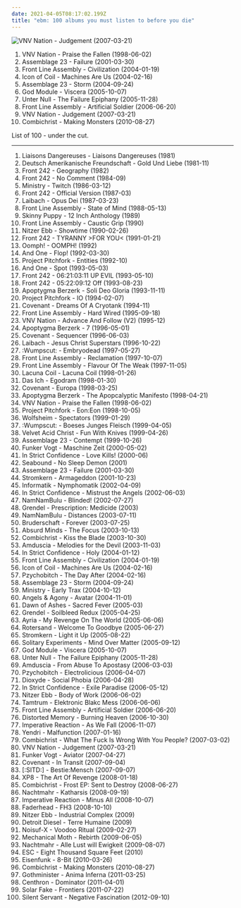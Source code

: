 ```yaml
---
date: 2021-04-05T08:17:02.199Z
title: "ebm: 100 albums you must listen to before you die"
---
```

![VNV Nation - Judgement (2007-03-21)](https://img.discogs.com/1Xvmw4uhXP_TICRaU2XJV_CQ86c=/fit-in/600x546/filters:strip_icc():format(jpeg):mode_rgb():quality(90)/discogs-images/R-946187-1611235318-9051.jpeg.jpg "VNV Nation - Judgement (2007-03-21)")
<ol class="albums">
<li data-cover="https://img.discogs.com/k3pu6bHzd1S9ZybASPpAEA-UUX0=/fit-in/600x600/filters:strip_icc():format(jpeg):mode_rgb():quality(90)/discogs-images/R-10624-1174834437.jpeg.jpg" data-tags="ebm, futurepop" role="button">VNV Nation - Praise the Fallen (1998-06-02)</li>
<li data-cover="http://coverartarchive.org/release/090a0fb7-dfb3-436a-a407-e7c098a16144/3240794986-500.jpg" data-tags="ebm, futurepop, metropolis" role="button">Assemblage 23 - Failure (2001-03-30)</li>
<li data-cover="https://img.discogs.com/SzLw8Kdw5wQSy6aFcThC8EZh55o=/fit-in/600x600/filters:strip_icc():format(jpeg):mode_rgb():quality(90)/discogs-images/R-240746-1463420871-7364.jpeg.jpg" data-tags="ebm" role="button">Front Line Assembly - Civilization (2004-01-19)</li>
<li data-cover="https://img.discogs.com/yeGKUyKmH3cn79LY3qAplv6uXZE=/fit-in/479x466/filters:strip_icc():format(jpeg):mode_rgb():quality(90)/discogs-images/R-253750-1171277081.jpeg.jpg" data-tags="ebm" role="button">Icon of Coil - Machines Are Us (2004-02-16)</li>
<li data-cover="https://img.discogs.com/cfc9e7fd50d7c9c08931869b95f6849a01d0635d/images/spacer.gif" data-tags="ebm, futurepop" role="button">Assemblage 23 - Storm (2004-09-24)</li>
<li data-cover="https://img.discogs.com/HQkL9UB2mhjc9vVX_EbC6K4D7j4=/fit-in/600x535/filters:strip_icc():format(jpeg):mode_rgb():quality(90)/discogs-images/R-544661-1590431253-9618.jpeg.jpg" data-tags="ebm, dark electro" role="button">God Module - Viscera (2005-10-07)</li>
<li data-cover="http://coverartarchive.org/release/b36ae268-7613-484a-861e-742a6abc2b54/7991788886-500.jpg" data-tags="ebm" role="button">Unter Null - The Failure Epiphany (2005-11-28)</li>
<li data-cover="http://coverartarchive.org/release/b4e9cde8-78d8-4390-a5bb-8025feb93807/6069833114-500.jpg" data-tags="ebm, industrial" role="button">Front Line Assembly - Artificial Soldier (2006-06-20)</li>
<li data-cover="https://img.discogs.com/1Xvmw4uhXP_TICRaU2XJV_CQ86c=/fit-in/600x546/filters:strip_icc():format(jpeg):mode_rgb():quality(90)/discogs-images/R-946187-1611235318-9051.jpeg.jpg" data-tags="ebm, futurepop" role="button">VNV Nation - Judgement (2007-03-21)</li>
<li data-cover="http://coverartarchive.org/release/54b7a6ff-0a7e-3963-9909-531f408a0e2e/9060781507-500.jpg" data-tags="industrial, ebm" role="button">Combichrist - Making Monsters (2010-08-27)</li>
</ol>
List of 100 - under the cut.
<!-- more -->

_________________

<ol class="albums">
<li data-cover="https://img.discogs.com/9kSnfGWYkDF0y0oVSX9Q-igkZgg=/fit-in/300x300/filters:strip_icc():format(jpeg):mode_rgb():quality(90)/discogs-images/R-40073-1131195651.jpeg.jpg" data-tags="ebm" role="button">
Liaisons Dangereuses - Liaisons Dangereuses (1981)
</li>
<li data-cover="https://img.discogs.com/iJot0_xEMnoS6v1voTcqRYxoBGY=/fit-in/600x587/filters:strip_icc():format(jpeg):mode_rgb():quality(90)/discogs-images/R-685439-1159648044.jpeg.jpg" data-tags="ebm" role="button">
Deutsch Amerikanische Freundschaft - Gold Und Liebe (1981-11)
</li>
<li data-cover="https://img.discogs.com/-leBjzXx5M1MbT0l5XZs9Uv5TSE=/fit-in/600x600/filters:strip_icc():format(jpeg):mode_rgb():quality(90)/discogs-images/R-42713-1404493766-7753.jpeg.jpg" data-tags="ebm, industrial" role="button">
Front 242 - Geography (1982)
</li>
<li data-cover="http://coverartarchive.org/release/fc8f6a9f-d2fb-31b3-b857-e47958a377a0/2039992852-500.jpg" data-tags="ebm" role="button">
Front 242 - No Comment (1984-09)
</li>
<li data-cover="http://coverartarchive.org/release/13a66df4-ce5c-4e8e-9ba1-8766decf5676/28680783980-500.jpg" data-tags="ebm, industrial" role="button">
Ministry - Twitch (1986-03-12)
</li>
<li data-cover="https://img.discogs.com/Ms58bXBpVKPNi5wQxaRIQpqf8Kg=/fit-in/600x624/filters:strip_icc():format(jpeg):mode_rgb():quality(90)/discogs-images/R-16476666-1607976370-6540.jpeg.jpg" data-tags="ebm" role="button">
Front 242 - Official Version (1987-03)
</li>
<li data-cover="http://coverartarchive.org/release/0bb3fc83-0a98-3cf4-aca9-a6ecd2db0b9b/12662027144-500.jpg" data-tags="industrial" role="button">
Laibach - Opus Dei (1987-03-23)
</li>
<li data-cover="http://coverartarchive.org/release/5c7a551d-172f-41cc-8c45-001fe4c2a8df/1191160835-500.jpg" data-tags="ebm, industrial" role="button">
Front Line Assembly - State of Mind (1988-05-13)
</li>
<li data-cover="http://coverartarchive.org/release/537fbc59-8c7f-49a7-a91c-87bde4a02fb1/28316079912-500.jpg" data-tags="industrial, ebm" role="button">
Skinny Puppy - 12 Inch Anthology (1989)
</li>
<li data-cover="http://coverartarchive.org/release/2e29c6bf-a8e7-311c-9110-dff172682710/2261636180-500.jpg" data-tags="ebm" role="button">
Front Line Assembly - Caustic Grip (1990)
</li>
<li data-cover="https://img.discogs.com/VRz_Gl7p6F97C4XXKlq6lHjQXsQ=/fit-in/600x600/filters:strip_icc():format(jpeg):mode_rgb():quality(90)/discogs-images/R-98239-1332533049.jpeg.jpg" data-tags="ebm" role="button">
Nitzer Ebb - Showtime (1990-02-26)
</li>
<li data-cover="https://img.discogs.com/NEYxhUIH1q0NibAlOdbZDemKFYk=/fit-in/600x598/filters:strip_icc():format(jpeg):mode_rgb():quality(90)/discogs-images/R-2587792-1298453697.jpeg.jpg" data-tags="ebm" role="button">
Front 242 - TYRANNY >FOR YOU< (1991-01-21)
</li>
<li data-cover="http://coverartarchive.org/release/a5b84cb4-683e-4257-b073-2fb674062d55/14371888518-500.jpg" data-tags="ebm, industrial" role="button">
Oomph! - OOMPH! (1992)
</li>
<li data-cover="http://coverartarchive.org/release/dca56b61-66f1-34d9-8184-1010cf5bb8c9/24465532686-500.jpg" data-tags="electronic, ebm" role="button">
And One - Flop! (1992-03-30)
</li>
<li data-cover="http://coverartarchive.org/release/99eebf93-760b-383a-a80e-e04fac95e09a/23464429616-500.jpg" data-tags="ebm, darkwave, electro-darkwave" role="button">
Project Pitchfork - Entities (1992-10)
</li>
<li data-cover="https://img.discogs.com/NQxmt7xQ0nw7YA3bthzytZbTXsQ=/fit-in/600x600/filters:strip_icc():format(jpeg):mode_rgb():quality(90)/discogs-images/R-3834148-1346258965-8675.jpeg.jpg" data-tags="synthpop, ebm" role="button">
And One - Spot (1993-05-03)
</li>
<li data-cover="https://img.discogs.com/97iEbANq6aE6y7po-LMrAXAoXOk=/fit-in/500x800/filters:strip_icc():format(jpeg):mode_rgb():quality(90)/discogs-images/R-8478381-1462536567-6390.jpeg.jpg" data-tags="ebm" role="button">
Front 242 - 06:21:03:11 UP EVIL (1993-05-10)
</li>
<li data-cover="http://coverartarchive.org/release/1a43c024-bcf4-3d4a-b0dc-c738566231af/16830638921-500.jpg" data-tags="ebm" role="button">
Front 242 - 05:22:09:12 Off (1993-08-23)
</li>
<li data-cover="https://via.placeholder.com/450" data-tags="ebm" role="button">
Apoptygma Berzerk - Soli Deo Gloria (1993-11-11)
</li>
<li data-cover="http://coverartarchive.org/release/b9722af5-a4f9-4895-9e01-1d38f3fde4fe/16826726702-500.jpg" data-tags="ebm, darkwave, dark wave, electro-industrial, metropolis, intelligent electro" role="button">
Project Pitchfork - IO (1994-02-07)
</li>
<li data-cover="http://coverartarchive.org/release/8261962b-3305-4b07-928b-9405ff67d262/14323730269-500.jpg" data-tags="ebm" role="button">
Covenant - Dreams Of A Cryotank (1994-11)
</li>
<li data-cover="http://coverartarchive.org/release/def3a2ab-d04d-30ed-82c2-5d85b92943fc/2254710671-500.jpg" data-tags="ebm, industrial, electro-industrial" role="button">
Front Line Assembly - Hard Wired (1995-09-18)
</li>
<li data-cover="http://coverartarchive.org/release/c317b76a-9bd8-3741-bda5-5d1cc8991a8d/3566304546-500.jpg" data-tags="ebm, futurepop" role="button">
VNV Nation - Advance And Follow (V2) (1995-12)
</li>
<li data-cover="https://img.discogs.com/hsVR4bW013KkDdMAveWcTZMDtqA=/fit-in/447x705/filters:strip_icc():format(jpeg):mode_rgb():quality(90)/discogs-images/R-5772893-1605266259-5528.jpeg.jpg" data-tags="industrial, ebm" role="button">
Apoptygma Berzerk - 7 (1996-05-01)
</li>
<li data-cover="http://coverartarchive.org/release/47904d98-3813-4306-b61d-3024b865c9b2/3988070087-500.jpg" data-tags="ebm" role="button">
Covenant - Sequencer (1996-06-03)
</li>
<li data-cover="https://via.placeholder.com/450" data-tags="industrial" role="button">
Laibach - Jesus Christ Superstars (1996-10-22)
</li>
<li data-cover="https://img.discogs.com/51DobrrJLT2iTuEFH_FSGJsLB88=/fit-in/600x600/filters:strip_icc():format(jpeg):mode_rgb():quality(90)/discogs-images/R-865720-1366962467-2979.jpeg.jpg" data-tags="ebm, electro-industrial" role="button">
:Wumpscut: - Embryodead (1997-05-27)
</li>
<li data-cover="https://via.placeholder.com/450" data-tags="ebm" role="button">
Front Line Assembly - Reclamation (1997-10-07)
</li>
<li data-cover="http://coverartarchive.org/release/1341d448-8802-4915-b40a-6f90850f54d1/2348898126-500.jpg" data-tags="electronic, ebm, industrial" role="button">
Front Line Assembly - Flavour Of The Weak (1997-11-05)
</li>
<li data-cover="http://coverartarchive.org/release/70578657-4756-4024-8836-5a1b34cb83a7/16305003945-500.jpg" data-tags="gothic metal" role="button">
Lacuna Coil - Lacuna Coil (1998-01-26)
</li>
<li data-cover="https://img.discogs.com/9JHGtxS5Rw4TomEnoABguqfuzOQ=/fit-in/491x489/filters:strip_icc():format(jpeg):mode_rgb():quality(90)/discogs-images/R-1374019-1303324520.jpeg.jpg" data-tags="ebm, industrial" role="button">
Das Ich - Egodram (1998-01-30)
</li>
<li data-cover="https://img.discogs.com/oTrw4iyizH5nyya1j2_EI2JeVKc=/fit-in/600x598/filters:strip_icc():format(jpeg):mode_rgb():quality(90)/discogs-images/R-121861-1249336543.jpeg.jpg" data-tags="ebm" role="button">
Covenant - Europa (1998-03-25)
</li>
<li data-cover="https://via.placeholder.com/450" data-tags="ebm, electro" role="button">
Apoptygma Berzerk - The Apopcalyptic Manifesto (1998-04-21)
</li>
<li data-cover="https://img.discogs.com/k3pu6bHzd1S9ZybASPpAEA-UUX0=/fit-in/600x600/filters:strip_icc():format(jpeg):mode_rgb():quality(90)/discogs-images/R-10624-1174834437.jpeg.jpg" data-tags="ebm, futurepop" role="button">
VNV Nation - Praise the Fallen (1998-06-02)
</li>
<li data-cover="http://coverartarchive.org/release/1b935f14-e3a7-36bf-98ce-e883110151d5/9802431521-500.jpg" data-tags="industrial, ebm, electronic" role="button">
Project Pitchfork - Eon:Eon (1998-10-05)
</li>
<li data-cover="http://coverartarchive.org/release/a267b41c-b820-4411-bc8d-62830b5e0837/2138619306-500.jpg" data-tags="synthpop" role="button">
Wolfsheim - Spectators (1999-01-29)
</li>
<li data-cover="http://coverartarchive.org/release/ff3da163-66f1-41f6-8b59-2a90b7840865/4824617654-500.jpg" data-tags="dark electro, ebm" role="button">
:Wumpscut: - Boeses Junges Fleisch (1999-04-05)
</li>
<li data-cover="http://coverartarchive.org/release/e1ed1b26-35d7-3f95-9344-8722e2707fc8/10110496358-500.jpg" data-tags="industrial, ebm" role="button">
Velvet Acid Christ - Fun With Knives (1999-04-26)
</li>
<li data-cover="http://coverartarchive.org/release/3e08454f-b9a6-483c-847c-72f4da4369cf/3240829039-500.jpg" data-tags="ebm" role="button">
Assemblage 23 - Contempt (1999-10-26)
</li>
<li data-cover="http://coverartarchive.org/release/e6c4671b-0fdc-3037-8cf4-a235a2962cb4/17408643804-500.jpg" data-tags="industrial, ebm, aggrotech, techno" role="button">
Funker Vogt - Maschine Zeit (2000-05-02)
</li>
<li data-cover="https://img.discogs.com/QSm_Ng1b8BpwHshJHadwWzwGZJM=/fit-in/600x600/filters:strip_icc():format(jpeg):mode_rgb():quality(90)/discogs-images/R-13602364-1557316514-9409.jpeg.jpg" data-tags="electronic, industrial, ebm, rgp" role="button">
In Strict Confidence - Love Kills! (2000-06)
</li>
<li data-cover="http://coverartarchive.org/release/bc5dfd30-8904-4186-be13-e808fdaa0f56/15621560596-500.jpg" data-tags="ebm, futurepop" role="button">
Seabound - No Sleep Demon (2001)
</li>
<li data-cover="http://coverartarchive.org/release/090a0fb7-dfb3-436a-a407-e7c098a16144/3240794986-500.jpg" data-tags="ebm, futurepop, metropolis" role="button">
Assemblage 23 - Failure (2001-03-30)
</li>
<li data-cover="https://img.discogs.com/hh1_nHM9LJOUnaoeCoaxdPs_HAs=/fit-in/600x610/filters:strip_icc():format(jpeg):mode_rgb():quality(90)/discogs-images/R-3989060-1351542328-4913.jpeg.jpg" data-tags="electronic, synth, ebm, futurepop, electro-industrial, nu belearic, cyberrap" role="button">
Stromkern - Armageddon (2001-10-23)
</li>
<li data-cover="http://coverartarchive.org/release/88d6892c-8c92-4815-ab90-6ec03499818c/15596160825-500.jpg" data-tags="ebm, ebm-psytrance, ebm gothic" role="button">
Informatik - Nymphomatik (2002-04-09)
</li>
<li data-cover="https://via.placeholder.com/450" data-tags="ebm" role="button">
In Strict Confidence - Mistrust the Angels (2002-06-03)
</li>
<li data-cover="http://coverartarchive.org/release/8485343b-5b3b-4bf9-81da-a10d74bd081c/15610931017-500.jpg" data-tags="electronic, ebm" role="button">
NamNamBulu - Blinded! (2002-07-27)
</li>
<li data-cover="http://coverartarchive.org/release/1a3d000f-79cc-4451-9cb6-b8e048ad4c66/8007366186-500.jpg" data-tags="industrial, dark electro, ebm, metropolis" role="button">
Grendel - Prescription: Medicide (2003)
</li>
<li data-cover="http://coverartarchive.org/release/3d373a33-c3a2-4950-9d7e-4bf5cd9b5778/19481186354-500.jpg" data-tags="ebm" role="button">
NamNamBulu - Distances (2003-07-11)
</li>
<li data-cover="https://via.placeholder.com/450" data-tags="industrial, ebm, my collection, desert island discs, recommendable" role="button">
Bruderschaft - Forever (2003-07-25)
</li>
<li data-cover="http://coverartarchive.org/release/86baa9d0-b610-4721-80ee-bc70f5c0680a/15092844749-500.jpg" data-tags="ebm, electronic, futurepop" role="button">
Absurd Minds - The Focus (2003-10-13)
</li>
<li data-cover="http://coverartarchive.org/release/fc92749b-12ca-4ab0-b7ba-0c6c275485a7/3903807399-500.jpg" data-tags="industrial, gothic, ebm, darkwave, tbm, aggrotech" role="button">
Combichrist - Kiss the Blade (2003-10-30)
</li>
<li data-cover="http://coverartarchive.org/release/03b3b964-084b-445f-8eb1-8c49b51881bd/13328934251-500.jpg" data-tags="industrial, dark electro, ebm" role="button">
Amduscia - Melodies for the Devil (2003-11-03)
</li>
<li data-cover="https://img.discogs.com/QSm_Ng1b8BpwHshJHadwWzwGZJM=/fit-in/600x600/filters:strip_icc():format(jpeg):mode_rgb():quality(90)/discogs-images/R-13602364-1557316514-9409.jpeg.jpg" data-tags="ebm" role="button">
In Strict Confidence - Holy (2004-01-12)
</li>
<li data-cover="https://img.discogs.com/SzLw8Kdw5wQSy6aFcThC8EZh55o=/fit-in/600x600/filters:strip_icc():format(jpeg):mode_rgb():quality(90)/discogs-images/R-240746-1463420871-7364.jpeg.jpg" data-tags="ebm" role="button">
Front Line Assembly - Civilization (2004-01-19)
</li>
<li data-cover="https://img.discogs.com/yeGKUyKmH3cn79LY3qAplv6uXZE=/fit-in/479x466/filters:strip_icc():format(jpeg):mode_rgb():quality(90)/discogs-images/R-253750-1171277081.jpeg.jpg" data-tags="ebm" role="button">
Icon of Coil - Machines Are Us (2004-02-16)
</li>
<li data-cover="http://coverartarchive.org/release/5ed343a0-2ea4-419a-bb1d-692f2c249767/12312885496-500.jpg" data-tags="ebm, german" role="button">
Pzychobitch - The Day After (2004-02-16)
</li>
<li data-cover="https://img.discogs.com/cfc9e7fd50d7c9c08931869b95f6849a01d0635d/images/spacer.gif" data-tags="ebm, futurepop" role="button">
Assemblage 23 - Storm (2004-09-24)
</li>
<li data-cover="http://coverartarchive.org/release/a9216bcb-ae0f-4fb4-84a0-81946584a958/4025276545-500.jpg" data-tags="electronic, usa, new wave, synthpop, ebm, male vocalists" role="button">
Ministry - Early Trax (2004-10-12)
</li>
<li data-cover="https://via.placeholder.com/450" data-tags="ebm" role="button">
Angels & Agony - Avatar (2004-11-01)
</li>
<li data-cover="http://coverartarchive.org/release/45faf3dd-c3fc-46d2-83c3-191ac8b6064d/8587135755-500.jpg" data-tags="industrial, dark electro, ebm, harsh ebm, demo, aggrotech" role="button">
Dawn of Ashes - Sacred Fever (2005-03)
</li>
<li data-cover="http://coverartarchive.org/release/c22e34a1-ef58-30b6-9ee7-988775a4fe4d/10237052669-500.jpg" data-tags="industrial, ebm, dark electro" role="button">
Grendel - Soilbleed Redux (2005-04-25)
</li>
<li data-cover="http://coverartarchive.org/release/790e2247-c402-48bb-a58f-97c158695406/7827977178-500.jpg" data-tags="ebm, ayria" role="button">
Ayria - My Revenge On The World (2005-06-06)
</li>
<li data-cover="https://img.discogs.com/jIvL9rUv2vZu-dbnbKulqwmHtYo=/fit-in/450x448/filters:strip_icc():format(jpeg):mode_rgb():quality(90)/discogs-images/R-491586-1122508052.jpg.jpg" data-tags="ebm" role="button">
Rotersand - Welcome To Goodbye (2005-06-27)
</li>
<li data-cover="http://coverartarchive.org/release/579e6a13-c081-419e-af65-b8181d56be83/15622737422-500.jpg" data-tags="ebm" role="button">
Stromkern - Light it Up (2005-08-22)
</li>
<li data-cover="http://coverartarchive.org/release/cc11d781-a19e-4f20-9258-61b7c3b26458/15622362699-500.jpg" data-tags="ebm" role="button">
Solitary Experiments - Mind Over Matter (2005-09-12)
</li>
<li data-cover="https://img.discogs.com/HQkL9UB2mhjc9vVX_EbC6K4D7j4=/fit-in/600x535/filters:strip_icc():format(jpeg):mode_rgb():quality(90)/discogs-images/R-544661-1590431253-9618.jpeg.jpg" data-tags="ebm, dark electro" role="button">
God Module - Viscera (2005-10-07)
</li>
<li data-cover="http://coverartarchive.org/release/b36ae268-7613-484a-861e-742a6abc2b54/7991788886-500.jpg" data-tags="ebm" role="button">
Unter Null - The Failure Epiphany (2005-11-28)
</li>
<li data-cover="https://img.discogs.com/K9fWFCbuShoeeTlEtPtcTP9qSaM=/fit-in/600x862/filters:strip_icc():format(jpeg):mode_rgb():quality(90)/discogs-images/R-635343-1570355098-3014.jpeg.jpg" data-tags="industrial, techno, dark electro, ebm, metropolis" role="button">
Amduscia - From Abuse To Apostasy (2006-03-03)
</li>
<li data-cover="http://coverartarchive.org/release/33899b00-afe7-4925-bcf1-307397379da2/12312900585-500.jpg" data-tags="industrial, ebm" role="button">
Pzychobitch - Electrolicious (2006-04-07)
</li>
<li data-cover="http://coverartarchive.org/release/d58505d6-8dea-4875-9edc-ee9f48bc0ba4/9067544706-500.jpg" data-tags="industrial, dark electro, ebm" role="button">
Dioxyde - Social Phobia (2006-04-28)
</li>
<li data-cover="https://img.discogs.com/ufOkf57z1rhXtevrPt5tdRI2xiY=/fit-in/599x590/filters:strip_icc():format(jpeg):mode_rgb():quality(90)/discogs-images/R-689378-1273475342.jpeg.jpg" data-tags="ebm, darkwave" role="button">
In Strict Confidence - Exile Paradise (2006-05-12)
</li>
<li data-cover="http://coverartarchive.org/release/0338b90b-3987-4648-937f-da3353ff8f3a/7024661156-500.jpg" data-tags="ebm, electronic" role="button">
Nitzer Ebb - Body of Work (2006-06-02)
</li>
<li data-cover="http://coverartarchive.org/release/3c6e82f4-865d-3657-9d65-86737b208aff/2850609992-500.jpg" data-tags="dark electro, ebm, industrial and ebm" role="button">
Tamtrum - Elektronic Blakc Mess (2006-06-06)
</li>
<li data-cover="http://coverartarchive.org/release/b4e9cde8-78d8-4390-a5bb-8025feb93807/6069833114-500.jpg" data-tags="ebm, industrial" role="button">
Front Line Assembly - Artificial Soldier (2006-06-20)
</li>
<li data-cover="http://coverartarchive.org/release/0b01f28b-bbd5-3402-be7d-a8d84f62ad6f/9068372575-500.jpg" data-tags="ebm" role="button">
Distorted Memory - Burning Heaven (2006-10-30)
</li>
<li data-cover="http://coverartarchive.org/release/a4633f56-1ebd-4d56-984f-efeb99c59b6a/15596033836-500.jpg" data-tags="ebm" role="button">
Imperative Reaction - As We Fall (2006-11-07)
</li>
<li data-cover="http://coverartarchive.org/release/a1d81828-acec-4b9c-8007-3a104228bc18/16484647468-500.jpg" data-tags="industrial, ebm, darkwave, electro-industrial" role="button">
Yendri - Malfunction (2007-01-16)
</li>
<li data-cover="https://img.discogs.com/6PVQj58dJ-A4OPj_2I-yw0SaSis=/fit-in/600x605/filters:strip_icc():format(jpeg):mode_rgb():quality(90)/discogs-images/R-2147310-1266583581.jpeg.jpg" data-tags="industrial, ebm, techno-industrial, aggrotech" role="button">
Combichrist - What The Fuck Is Wrong With You People? (2007-03-02)
</li>
<li data-cover="https://img.discogs.com/1Xvmw4uhXP_TICRaU2XJV_CQ86c=/fit-in/600x546/filters:strip_icc():format(jpeg):mode_rgb():quality(90)/discogs-images/R-946187-1611235318-9051.jpeg.jpg" data-tags="ebm, futurepop" role="button">
VNV Nation - Judgement (2007-03-21)
</li>
<li data-cover="https://img.discogs.com/7feZnD3rgeCymzD2vG3QXvW-BZI=/fit-in/600x538/filters:strip_icc():format(jpeg):mode_rgb():quality(90)/discogs-images/R-978934-1284060167.jpeg.jpg" data-tags="ebm, aggrotech" role="button">
Funker Vogt - Aviator (2007-04-27)
</li>
<li data-cover="https://via.placeholder.com/450" data-tags="ebm, futurepop" role="button">
Covenant - In Transit (2007-09-04)
</li>
<li data-cover="http://coverartarchive.org/release/b557ec7f-bfe7-4512-9dce-3a8a7d058189/15498885466-500.jpg" data-tags="industrial, ebm" role="button">
[:SITD:] - Bestie:Mensch (2007-09-07)
</li>
<li data-cover="http://coverartarchive.org/release/645f0b32-4181-4485-93f1-f4e788cf8408/4510391810-500.jpg" data-tags="ebm, futurepop, electronic" role="button">
XP8 - The Art Of Revenge (2008-01-18)
</li>
<li data-cover="http://coverartarchive.org/release/d83f0d1e-29cc-3002-b54c-49caf769e97a/9423790907-500.jpg" data-tags="industrial, ebm" role="button">
Combichrist - Frost EP: Sent to Destroy (2008-06-27)
</li>
<li data-cover="http://coverartarchive.org/release/e0c69da3-b69a-4337-879d-de471e8084bb/2850130180-500.jpg" data-tags="black metal, industrial, dark electro, german, ebm, aggrotech" role="button">
Nachtmahr - Katharsis (2008-09-19)
</li>
<li data-cover="http://coverartarchive.org/release/1fc5caee-75c9-463e-af8b-b9f01170b3df/15596048386-500.jpg" data-tags="ebm" role="button">
Imperative Reaction - Minus All (2008-10-07)
</li>
<li data-cover="http://coverartarchive.org/release/d90b0d42-b7c9-4998-b079-c54f30ff7450/13214844444-500.jpg" data-tags="ebm" role="button">
Faderhead - FH3 (2008-10-10)
</li>
<li data-cover="http://coverartarchive.org/release/4d682af2-0043-42ab-9560-912eb01dece0/9033319030-500.jpg" data-tags="ebm, industrial" role="button">
Nitzer Ebb - Industrial Complex (2009)
</li>
<li data-cover="https://img.discogs.com/Jk0XdTd73UJMSaE8Madr672U8lY=/fit-in/494x490/filters:strip_icc():format(jpeg):mode_rgb():quality(90)/discogs-images/R-2515523-1288388634.jpeg.jpg" data-tags="electronic, electro, industrial, dark electro, aggressive, ebm, post-industrial, cyber" role="button">
Detroit Diesel - Terre Humaine (2009)
</li>
<li data-cover="http://coverartarchive.org/release/1504294d-a09b-4efb-b558-96909864f018/12851943809-500.jpg" data-tags="industrial, ebm, rhythmic noise, electro-industrial, techno-industrial" role="button">
Noisuf-X - Voodoo Ritual (2009-02-27)
</li>
<li data-cover="https://img.discogs.com/uGMQNs9K1GsAFPOuYino3zZpC8Q=/fit-in/600x600/filters:strip_icc():format(jpeg):mode_rgb():quality(90)/discogs-images/R-10795983-1504455740-5125.jpeg.jpg" data-tags="industrial, psychedelic, ebm, darkwave" role="button">
Mechanical Moth - Rebirth (2009-06-05)
</li>
<li data-cover="http://coverartarchive.org/release/d866b8b0-6631-4abd-ba23-5613b3de6cc7/2850118768-500.jpg" data-tags="industrial, ebm" role="button">
Nachtmahr - Alle Lust will Ewigkeit (2009-08-07)
</li>
<li data-cover="http://coverartarchive.org/release/df21f8ab-a261-47cb-8c87-bf15325bbf39/10607967599-500.jpg" data-tags="dark electro, ebm" role="button">
ESC - Eight Thousand Square Feet (2010)
</li>
<li data-cover="https://img.discogs.com/S8SC0gUDwhU661p27iTCEyN1cS0=/fit-in/500x500/filters:strip_icc():format(jpeg):mode_rgb():quality(90)/discogs-images/R-2314644-1285127368.jpeg.jpg" data-tags="ebm" role="button">
Eisenfunk - 8-Bit (2010-03-26)
</li>
<li data-cover="http://coverartarchive.org/release/54b7a6ff-0a7e-3963-9909-531f408a0e2e/9060781507-500.jpg" data-tags="industrial, ebm" role="button">
Combichrist - Making Monsters (2010-08-27)
</li>
<li data-cover="https://via.placeholder.com/450" data-tags="ebm, industrial metal" role="button">
Gothminister - Anima Inferna (2011-03-25)
</li>
<li data-cover="http://coverartarchive.org/release/518ccdb5-cd1c-4eb2-97e9-9232e9e31841/8970585231-500.jpg" data-tags="electronic, industrial, dark electro, german, ebm" role="button">
Centhron - Dominator (2011-04-01)
</li>
<li data-cover="http://coverartarchive.org/release/f4d7e4dc-4441-408b-890c-2013aa3ca1ce/15622264058-500.jpg" data-tags="ebm" role="button">
Solar Fake - Frontiers (2011-07-22)
</li>
<li data-cover="http://coverartarchive.org/release/d07ec8c0-6014-4477-842b-5951db5000d7/13198885335-500.jpg" data-tags="ebm, hard techno, cold wave, 10s, industrial techno, 2012 releases, tribal industrial, drone techno, hospital productions" role="button">
Silent Servant - Negative Fascination (2012-09-10)
</li>
</ol>